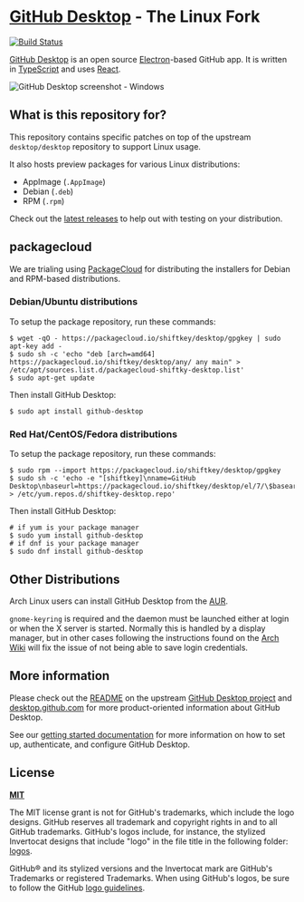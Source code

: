 # [GitHub Desktop](https://desktop.github.com) - The Linux Fork

[![Build Status](https://brendanforster.visualstudio.com/desktop-linux/_apis/build/status/Azure%20Pipelines%20Build?branchName=linux)](https://brendanforster.visualstudio.com/desktop-linux/_build/latest?definitionId=10&branchName=linux)

[GitHub Desktop](https://desktop.github.com/) is an open source [Electron](https://www.electronjs.org/)-based
GitHub app. It is written in [TypeScript](http://www.typescriptlang.org) and
uses [React](https://reactjs.org/).

![GitHub Desktop screenshot - Windows](https://cloud.githubusercontent.com/assets/359239/26094502/a1f56d02-3a5d-11e7-8799-23c7ba5e5106.png)

## What is this repository for?

This repository contains specific patches on top of the upstream
`desktop/desktop` repository to support Linux usage.

It also hosts preview packages for various Linux distributions:

 - AppImage (`.AppImage`)
 - Debian (`.deb`)
 - RPM (`.rpm`)

Check out the [latest releases](https://github.com/shiftkey/desktop/releases) to
help out with testing on your distribution.

## packagecloud

We are trialing using [PackageCloud](https://packagecloud.io/) for distributing
the installers for Debian and RPM-based distributions.

### Debian/Ubuntu distributions

To setup the package repository, run these commands:

```
$ wget -qO - https://packagecloud.io/shiftkey/desktop/gpgkey | sudo apt-key add -
$ sudo sh -c 'echo "deb [arch=amd64] https://packagecloud.io/shiftkey/desktop/any/ any main" > /etc/apt/sources.list.d/packagecloud-shiftky-desktop.list'
$ sudo apt-get update
```

Then install GitHub Desktop:

```
$ sudo apt install github-desktop
```

### Red Hat/CentOS/Fedora distributions

To setup the package repository, run these commands:

```
$ sudo rpm --import https://packagecloud.io/shiftkey/desktop/gpgkey
$ sudo sh -c 'echo -e "[shiftkey]\nname=GitHub Desktop\nbaseurl=https://packagecloud.io/shiftkey/desktop/el/7/\$basearch\nenabled=1\ngpgcheck=0\nrepo_gpgcheck=1\ngpgkey=https://packagecloud.io/shiftkey/desktop/gpgkey" > /etc/yum.repos.d/shiftkey-desktop.repo'
```

Then install GitHub Desktop:

```
# if yum is your package manager
$ sudo yum install github-desktop
# if dnf is your package manager
$ sudo dnf install github-desktop
```

## Other Distributions

Arch Linux users can install GitHub Desktop from the
[AUR](https://aur.archlinux.org/packages/github-desktop-bin/).

`gnome-keyring` is required and the daemon must be launched either at login or when the X server is started. Normally this is handled by a display manager, but in other cases following the instructions found on the [Arch Wiki](https://wiki.archlinux.org/index.php/GNOME/Keyring#Using_the_keyring_outside_GNOME) will fix the issue of not being able to save login credentials.

## More information

Please check out the [README](https://github.com/desktop/desktop#github-desktop)
on the upstream [GitHub Desktop project](https://github.com/desktop/desktop) and
[desktop.github.com](https://desktop.github.com) for more product-oriented
information about GitHub Desktop.


See our [getting started documentation](https://docs.github.com/en/desktop/installing-and-configuring-github-desktop/overview/getting-started-with-github-desktop) for more information on how to set up, authenticate, and configure GitHub Desktop.

## License

**[MIT](LICENSE)**

The MIT license grant is not for GitHub's trademarks, which include the logo
designs. GitHub reserves all trademark and copyright rights in and to all
GitHub trademarks. GitHub's logos include, for instance, the stylized
Invertocat designs that include "logo" in the file title in the following
folder: [logos](app/static/logos).

GitHub® and its stylized versions and the Invertocat mark are GitHub's
Trademarks or registered Trademarks. When using GitHub's logos, be sure to
follow the GitHub [logo guidelines](https://github.com/logos).
